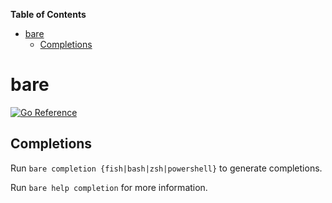 <!-- START doctoc generated TOC please keep comment here to allow auto update -->
<!-- DON'T EDIT THIS SECTION, INSTEAD RE-RUN doctoc TO UPDATE -->
**Table of Contents**

- [bare](#bare)
  - [Completions](#completions)

<!-- END doctoc generated TOC please keep comment here to allow auto update -->

# bare

[![Go Reference](https://pkg.go.dev/badge/github.com/jay-babu/bare.svg)](https://pkg.go.dev/github.com/jay-babu/bare)

## Completions

Run `bare completion {fish|bash|zsh|powershell}` to generate completions.

Run `bare help completion` for more information.

